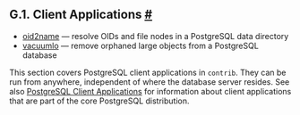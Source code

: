## G.1. Client Applications [#](#CONTRIB-PROG-CLIENT)

  * [oid2name](oid2name) — resolve OIDs and file nodes in a PostgreSQL data directory
  * [vacuumlo](vacuumlo) — remove orphaned large objects from a PostgreSQL database

This section covers PostgreSQL client applications in `contrib`. They can be run from anywhere, independent of where the database server resides. See also [PostgreSQL Client Applications](reference-client "PostgreSQL Client Applications") for information about client applications that are part of the core PostgreSQL distribution.